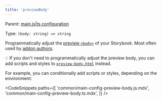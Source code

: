```yaml
---
title: 'previewBody'
---
```


Parent: [main.js|ts configuration](./main-config.md)

Type: `(body: string) => string`

Programmatically adjust the [preview `<body>`](../configure/story-rendering.md#adding-to-body) of your Storybook. Most often used by [addon authors](../addons/writing-presets.md#babel).

<div class="aside">

💡 If you don't need to programmatically adjust the preview body, you can add scripts and styles to [`preview-body.html`](../configure/story-rendering.md#adding-to-body) instead.

</div>

For example, you can conditionally add scripts or styles, depending on the environment:

<!-- prettier-ignore-start -->

<CodeSnippets
  paths={[
    'common/main-config-preview-body.js.mdx',
    'common/main-config-preview-body.ts.mdx',
  ]}
/>

<!-- prettier-ignore-end -->
